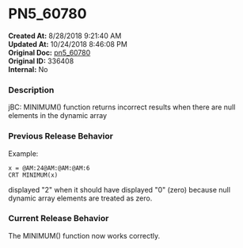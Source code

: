 # PN5_60780

**Created At:** 8/28/2018 9:21:40 AM  
**Updated At:** 10/24/2018 8:46:08 PM  
**Original Doc:** [pn5_60780](https://docs.jbase.com/48420-5-7-1-release-notes/pn5_60780)  
**Original ID:** 336408  
**Internal:** No  


### Description

jBC: MINIMUM() function returns incorrect results when there are null elements in the dynamic array



### Previous Release Behavior

Example:

```
x = @AM:24@AM:@AM:@AM:6
CRT MINIMUM(x)
```

displayed "2" when it should have displayed "0" (zero) because null dynamic array elements are treated as zero.



### Current Release Behavior

The MINIMUM() function now works correctly.
